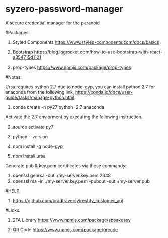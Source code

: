 # syzero-password-manager
A secure credential manager for the paranoid

#Packages:

1. Styled Components
https://www.styled-components.com/docs/basics

2. Bootstrap
https://blog.logrocket.com/how-to-use-bootstrap-with-react-a354715d1121

3. prop-types
https://www.npmjs.com/package/prop-types

#Notes:

Ursa requires python 2.7 due to node-gyp, you can install
python 2.7 for anaconda from the following link, https://conda.io/docs/user-guide/tasks/manage-python.html. 

1. conda create -n py27 python=2.7 anaconda

Activate the 2.7 enviorment by executing the following instruction.

2. source activate py7
3. python --version

4. npm install -g node-gyp
5. npm install ursa

Generate pub & key.pem certificates via these commands:
1. openssl genrsa -out ./my-server.key.pem 2048
2.  openssl rsa -in ./my-server.key.pem -pubout -out ./my-server.pub

#HELP:

1. https://github.com/bradtraversy/restify_customer_api 


#Links:

1. 2FA Library
https://www.npmjs.com/package/speakeasy

2. QR Code
https://www.npmjs.com/package/qrcode 


